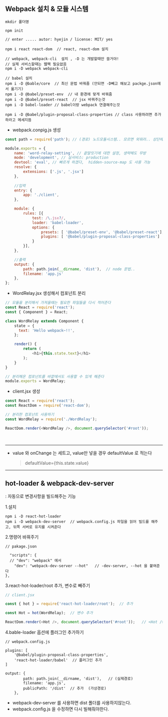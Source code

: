 ## Webpack 설치 & 모듈 시스템

```
mkdir 폴더명

npm init

// enter ..... autor: hyejin / license: MIT/ yes

npm i react react-dom  // react, react-dom 설치

// webpack, webpack-cli  설치 , -D 는 개발할때만 쓸거야!
// 실제 서비스할때는 웹팩 필요없음
npm i -D webpack webpack-cli  

// babel 설치
npm i -D @bable/core  // 최신 문법 바꿔줌 (안되면 -D빼고 해보고 packge.json에서 옮기기)
npm i -D @babel/preset-env  // 내 환경에 맞게 바꿔줌
npm i -D @babel/preset-react  // jsx 바꿔주는것
npm i -D babel-loader // babel이랑 webpack 연결해주는것

npm i -D @babel/plugin-proposal-class-properties // class 사용하려면 추가하라고 메세지뜸
```

- webpack.conpig.js  생성

```js
const path = require('path'); // (경로) 노드모듈시스템.. 모르면 외워라.. 상단에 스크립트 불러오는거임

module.exports = {
    name: 'word-relay-setting', // 끝말잇기에 대한 설정, 생략해도 무방
    mode: 'development', // 실서비스: production
    devtool: 'eval', // 빠르게 하겠다,  hidden-source-map 도 사용 가능
    resolve: {
        extensions: ['.js', '.jsx']
    },
    
    //입력
    entry: {
        app: './client',
    },

    module: {
        rules: [{
            test: /\.jsx?/,
            loader: 'babel-loader',
            options: {
                presets: [ '@babel/preset-env', '@babel/preset-react'],
                plugins: [ '@babel/plugin-proposal-class-properties']
            }
        }],
    },

    //출력
    output: { 
        path: path.join(__dirname, 'dist'),  // node 문법..
        filename: 'app.js'
    },
};
```

- WordRelay.jsx 생성해서 컴포넌트 분리

```js
// 모듈을 분리해서 가져올때는 필요한 파일들을 다시 적어준다
const React = require('react');
const { Component } = React;

class WordRelay extends Component {
    state = {
      text: 'Hello webpack~!!',
    };

    render() {
        return (
            <h1>{this.state.text}</h1>
        );
    }
}

// 분리해온 컴포넌트를 바깥에서도 사용할 수 있게 해준다
module.exports = WordRelay;
```

- client.jsx 생성

```js
const React = require('react');
const ReactDom = require('react-dom');

// 분리한 컴포넌트 사용하기
const WordRelay = require('./WordRelay');

ReactDom.render(<WordRelay />, document.querySelector('#root'));
```


<br>

---

- value 와 onChange 는 세트고, value만 넣을 경우 defaultValue 로 적는다
	> defaultValue={this.state.value}

--- 


## hot-loader & webpack-dev-server
: 자동으로 변경사항을 빌드해주는 기능

1.설치

```
npm i -D react-hot-loader
npm i -D webpack-dev-server  // webpack.config.js 파일을 읽어 빌드를 해주고, 뒤쪽 서버로 유지를 시켜준다
```
2.명령어 바꿔주기

```
// pakage.json 

  "scripts": {
  // "dev": "webpack" 에서
    "dev": "webpack-dev-server --hot"   // -dev-server, --hot 을 붙여준다
},
```

3.react-hot-loader/root 추가, 변수로 빼주기

```js
// client.jsx

const { hot } = require('react-hot-loader/root');  // 추가

const Hot = hot(WordRelay);  // 변수 추가

ReactDom.render(<Hot />, document.querySelector('#root'));   // <Hot /> 을 변수로 빼줌
```

4.bable-loader 옵션에 플러그인 추가하기

```
// webpack.config.js

plugins: [ 
	'@babel/plugin-proposal-class-properties',
	'react-hot-loader/babel'  // 플러그인 추가
]

output: { 
        path: path.join(__dirname, 'dist'),   // (실제경로)
        filename: 'app.js',
        publicPath: '/dist'  // 추가  (가상경로)
    },
 ```
 - webpack-dev-server 를 사용하면 dist 폴더를 사용하지않는다.  
 - webpack.config.js 을 수정하면 다시 빌해줘야한다.
 
